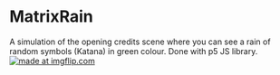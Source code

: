 # MatrixRain
A simulation of the opening credits scene where you can see a rain of random symbols (Katana) in green colour. Done with p5 JS library.
<a href="https://imgflip.com/gif/20gdey"><img src="https://i.imgflip.com/20gdey.gif" title="made at imgflip.com"/></a>
